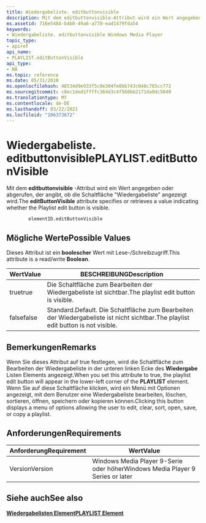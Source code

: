 ```yaml
---
title: Wiedergabeliste. editbuttonvisible
description: Mit dem editbuttonvisible-Attribut wird ein Wert angegeben oder abgerufen, der angibt, ob die Schaltfläche "Wiedergabeliste" angezeigt wird.
ms.assetid: 716e5484-b4b0-49a6-a778-ead1479fda54
keywords:
- Wiedergabeliste. editbuttonvisible Windows Media Player
topic_type:
- apiref
api_name:
- PLAYLIST.editButtonVisible
api_type:
- NA
ms.topic: reference
ms.date: 05/31/2018
ms.openlocfilehash: 48534d9e933f5c0e304fe0bb743c048c765cc772
ms.sourcegitcommit: c8ec1ded1ffffc364d3c4f560bb2171da0dc5040
ms.translationtype: MT
ms.contentlocale: de-DE
ms.lasthandoff: 03/22/2021
ms.locfileid: "106373672"
---
```

# <a name="playlisteditbuttonvisible"></a><span data-ttu-id="49409-104">Wiedergabeliste. editbuttonvisible</span><span class="sxs-lookup"><span data-stu-id="49409-104">PLAYLIST.editButtonVisible</span></span>

<span data-ttu-id="49409-105">Mit dem **editbuttonvisible** -Attribut wird ein Wert angegeben oder abgerufen, der angibt, ob die Schaltfläche "Wiedergabeliste" angezeigt wird.</span><span class="sxs-lookup"><span data-stu-id="49409-105">The **editButtonVisible** attribute specifies or retrieves a value indicating whether the Playlist edit button is visible.</span></span>

``` syntax
        elementID.editButtonVisible
```

## <a name="possible-values"></a><span data-ttu-id="49409-106">Mögliche Werte</span><span class="sxs-lookup"><span data-stu-id="49409-106">Possible Values</span></span>

<span data-ttu-id="49409-107">Dieses Attribut ist ein **boolescher** Wert mit Lese-/Schreibzugriff.</span><span class="sxs-lookup"><span data-stu-id="49409-107">This attribute is a read/write **Boolean**.</span></span>



| <span data-ttu-id="49409-108">Wert</span><span class="sxs-lookup"><span data-stu-id="49409-108">Value</span></span> | <span data-ttu-id="49409-109">BESCHREIBUNG</span><span class="sxs-lookup"><span data-stu-id="49409-109">Description</span></span>                                       |
|-------|---------------------------------------------------|
| <span data-ttu-id="49409-110">true</span><span class="sxs-lookup"><span data-stu-id="49409-110">true</span></span>  | <span data-ttu-id="49409-111">Die Schaltfläche zum Bearbeiten der Wiedergabeliste ist sichtbar.</span><span class="sxs-lookup"><span data-stu-id="49409-111">The playlist edit button is visible.</span></span>              |
| <span data-ttu-id="49409-112">false</span><span class="sxs-lookup"><span data-stu-id="49409-112">false</span></span> | <span data-ttu-id="49409-113">Standard.</span><span class="sxs-lookup"><span data-stu-id="49409-113">Default.</span></span> <span data-ttu-id="49409-114">Die Schaltfläche zum Bearbeiten der Wiedergabeliste ist nicht sichtbar.</span><span class="sxs-lookup"><span data-stu-id="49409-114">The playlist edit button is not visible.</span></span> |



 

## <a name="remarks"></a><span data-ttu-id="49409-115">Bemerkungen</span><span class="sxs-lookup"><span data-stu-id="49409-115">Remarks</span></span>

<span data-ttu-id="49409-116">Wenn Sie dieses Attribut auf true festlegen, wird die Schaltfläche zum Bearbeiten der Wiedergabeliste in der unteren linken Ecke des **Wiedergabe** Listen Elements angezeigt.</span><span class="sxs-lookup"><span data-stu-id="49409-116">When you set this attribute to true, the playlist edit button will appear in the lower-left corner of the **PLAYLIST** element.</span></span> <span data-ttu-id="49409-117">Wenn Sie auf diese Schaltfläche klicken, wird ein Menü mit Optionen angezeigt, mit dem Benutzer eine Wiedergabeliste bearbeiten, löschen, sortieren, öffnen, speichern oder kopieren können.</span><span class="sxs-lookup"><span data-stu-id="49409-117">Clicking this button displays a menu of options allowing the user to edit, clear, sort, open, save, or copy a playlist.</span></span>

## <a name="requirements"></a><span data-ttu-id="49409-118">Anforderungen</span><span class="sxs-lookup"><span data-stu-id="49409-118">Requirements</span></span>



| <span data-ttu-id="49409-119">Anforderung</span><span class="sxs-lookup"><span data-stu-id="49409-119">Requirement</span></span> | <span data-ttu-id="49409-120">Wert</span><span class="sxs-lookup"><span data-stu-id="49409-120">Value</span></span> |
|--------------------|---------------------------------------------------|
| <span data-ttu-id="49409-121">Version</span><span class="sxs-lookup"><span data-stu-id="49409-121">Version</span></span><br/> | <span data-ttu-id="49409-122">Windows Media Player 9-Serie oder höher</span><span class="sxs-lookup"><span data-stu-id="49409-122">Windows Media Player 9 Series or later</span></span><br/> |



## <a name="see-also"></a><span data-ttu-id="49409-123">Siehe auch</span><span class="sxs-lookup"><span data-stu-id="49409-123">See also</span></span>

<dl> <dt>

[<span data-ttu-id="49409-124">**Wiedergabelisten Element**</span><span class="sxs-lookup"><span data-stu-id="49409-124">**PLAYLIST Element**</span></span>](playlist-element.md)
</dt> </dl>

 

 





